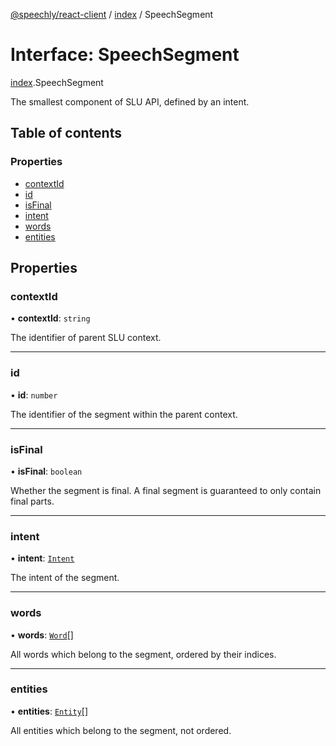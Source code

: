 [@speechly/react-client](../README.md) / [index](../modules/index.md) / SpeechSegment

# Interface: SpeechSegment

[index](../modules/index.md).SpeechSegment

The smallest component of SLU API, defined by an intent.

## Table of contents

### Properties

- [contextId](index.SpeechSegment.md#contextid)
- [id](index.SpeechSegment.md#id)
- [isFinal](index.SpeechSegment.md#isfinal)
- [intent](index.SpeechSegment.md#intent)
- [words](index.SpeechSegment.md#words)
- [entities](index.SpeechSegment.md#entities)

## Properties

### contextId

• **contextId**: `string`

The identifier of parent SLU context.

___

### id

• **id**: `number`

The identifier of the segment within the parent context.

___

### isFinal

• **isFinal**: `boolean`

Whether the segment is final. A final segment is guaranteed to only contain final parts.

___

### intent

• **intent**: [`Intent`](index.Intent.md)

The intent of the segment.

___

### words

• **words**: [`Word`](index.Word.md)[]

All words which belong to the segment, ordered by their indices.

___

### entities

• **entities**: [`Entity`](index.Entity.md)[]

All entities which belong to the segment, not ordered.
